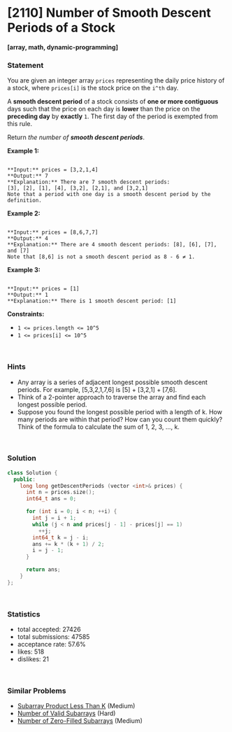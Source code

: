 # [2110] Number of Smooth Descent Periods of a Stock

**[array, math, dynamic-programming]**

### Statement

You are given an integer array `prices` representing the daily price history of a stock, where `prices[i]` is the stock price on the `i^th` day.

A **smooth descent period** of a stock consists of **one or more contiguous** days such that the price on each day is **lower** than the price on the **preceding day** by **exactly** `1`. The first day of the period is exempted from this rule.

Return *the number of **smooth descent periods***.


**Example 1:**

```

**Input:** prices = [3,2,1,4]
**Output:** 7
**Explanation:** There are 7 smooth descent periods:
[3], [2], [1], [4], [3,2], [2,1], and [3,2,1]
Note that a period with one day is a smooth descent period by the definition.

```

**Example 2:**

```

**Input:** prices = [8,6,7,7]
**Output:** 4
**Explanation:** There are 4 smooth descent periods: [8], [6], [7], and [7]
Note that [8,6] is not a smooth descent period as 8 - 6 ≠ 1.

```

**Example 3:**

```

**Input:** prices = [1]
**Output:** 1
**Explanation:** There is 1 smooth descent period: [1]

```

**Constraints:**
* `1 <= prices.length <= 10^5`
* `1 <= prices[i] <= 10^5`


<br />

### Hints

- Any array is a series of adjacent longest possible smooth descent periods. For example, [5,3,2,1,7,6] is [5] + [3,2,1] + [7,6].
- Think of a 2-pointer approach to traverse the array and find each longest possible period.
- Suppose you found the longest possible period with a length of k. How many periods are within that period? How can you count them quickly? Think of the formula to calculate the sum of 1, 2, 3, ..., k.

<br />

### Solution

```cpp
class Solution {
  public:
    long long getDescentPeriods (vector <int>& prices) {
      int n = prices.size();
      int64_t ans = 0;

      for (int i = 0; i < n; ++i) {
        int j = i + 1;
        while (j < n and prices[j - 1] - prices[j] == 1)
          ++j;
        int64_t k = j - i;
        ans += k * (k + 1) / 2;
        i = j - 1;
      }

      return ans;
    }
};
```

<br />

### Statistics

- total accepted: 27426
- total submissions: 47585
- acceptance rate: 57.6%
- likes: 518
- dislikes: 21

<br />

### Similar Problems

- [Subarray Product Less Than K](https://leetcode.com/problems/subarray-product-less-than-k) (Medium)
- [Number of Valid Subarrays](https://leetcode.com/problems/number-of-valid-subarrays) (Hard)
- [Number of Zero-Filled Subarrays](https://leetcode.com/problems/number-of-zero-filled-subarrays) (Medium)
